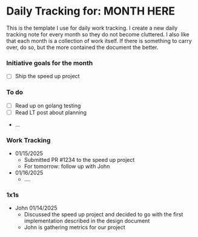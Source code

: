 # Daily Tracking for: MONTH HERE

This is the template I use for daily work tracking. I create a new daily tracking note for every month so they do not become cluttered.
I also like that each month is a collection of work itself. If there is something to carry over, do so, but the more contained the document the better.

### Initiative goals for the month

* [ ] Ship the speed up project

### To do

* [ ] Read up on golang testing
* [ ] Read LT post about planning
* ...

### Work Tracking

* 01/15/2025
  * Submitted PR #1234 to the speed up project
  * For tomorrow: follow up with John
* 01/16/2025
  * ....

### 1x1s

* John 01/14/2025
  * Discussed the speed up project and decided to go with the first implementation described in the design document
  * John is gathering metrics for our project
